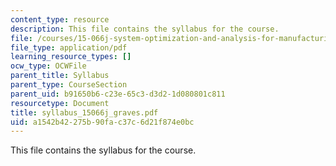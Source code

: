 ```yaml
---
content_type: resource
description: This file contains the syllabus for the course.
file: /courses/15-066j-system-optimization-and-analysis-for-manufacturing-summer-2003/a1542b42275b90fac37c6d21f874e0bc_syllabus_15066j_graves.pdf
file_type: application/pdf
learning_resource_types: []
ocw_type: OCWFile
parent_title: Syllabus
parent_type: CourseSection
parent_uid: b91650b6-c23e-65c3-d3d2-1d080801c811
resourcetype: Document
title: syllabus_15066j_graves.pdf
uid: a1542b42-275b-90fa-c37c-6d21f874e0bc
---
```

This file contains the syllabus for the course.

